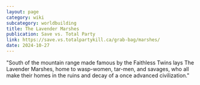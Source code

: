 ```yaml
---
layout: page
category: wiki
subcategory: worldbuilding
title: The Lavender Marshes
publication: Save vs. Total Party
link: https://save.vs.totalpartykill.ca/grab-bag/marshes/
date: 2024-10-27
---
```


"South of the mountain range made famous by the Faithless Twins lays The Lavender Marshes, home to wasp-women, tar-men, and savages, who all make their homes in the ruins and decay of a once advanced civilization."
